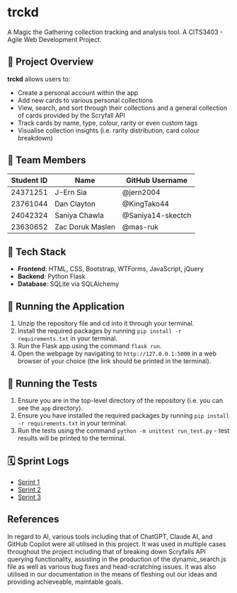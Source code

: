 # trckd
A Magic the Gathering collection tracking and analysis tool. A CITS3403 - Agile Web Development Project.

## 🌟 Project Overview

**trckd** allows users to:
- Create a personal account within the app
- Add new cards to various personal collections
- View, search, and sort through their collections and a general collection of cards provided by the Scryfall API
- Track cards by name, type, colour, rarity or even custom tags
- Visualise collection insights (i.e. rarity distribution, card colour breakdown)

## 👥 Team Members
| Student ID |       Name       | GitHub Username  |
|------------|------------------|------------------|
| 24371251   | J-Ern Sia        | @jern2004        |
| 23761044   | Dan Clayton      | @KingTako44      |
| 24042324   | Saniya Chawla    | @Saniya14-skectch|
| 23630652   | Zac Doruk Maslen | @mas-ruk         |

## 🧰 Tech Stack
- **Frontend**: HTML, CSS, Bootstrap, WTForms, JavaScript, jQuery
- **Backend**: Python Flask
- **Database**: SQLite via SQLAlchemy

## 🚀 Running the Application
1. Unzip the repository file and cd into it through your terminal.
2. Install the required packages by running `pip install -r requirements.txt` in your terminal.
3. Run the Flask app using the command `flask run`.
4. Open the webpage by navigating to `http://127.0.0.1:5000` in a web browser of your choice (the link should be printed in the terminal).

## 🧪 Running the Tests
1. Ensure you are in the top-level directory of the repository (i.e. you can see the `app` directory).
2. Ensure you have installed the required packages by running `pip install -r requirements.txt` in your terminal.
3. Run the tests using the command `python -m unittest run_test.py` - test results will be printed to the terminal.

## 🗓️ Sprint Logs
- [Sprint 1](docs/sprints/sprint1.md)
- [Sprint 2](docs/sprints/sprint2.md)
- [Sprint 3](docs/sprints/sprint3.md)

## References
In regard to AI, various tools including that of ChatGPT, Claude AI, and GitHub Copilot were all utilised in this project. It was used in multiple cases throughout the project including that of breaking down Scryfalls API querying functionality, assisting in the production of the dynamic_search.js file as well as various bug fixes and head-scratching issues. It was also utilised in our documentation in the means of fleshing out our ideas and providing achieveable, maintable goals. 


